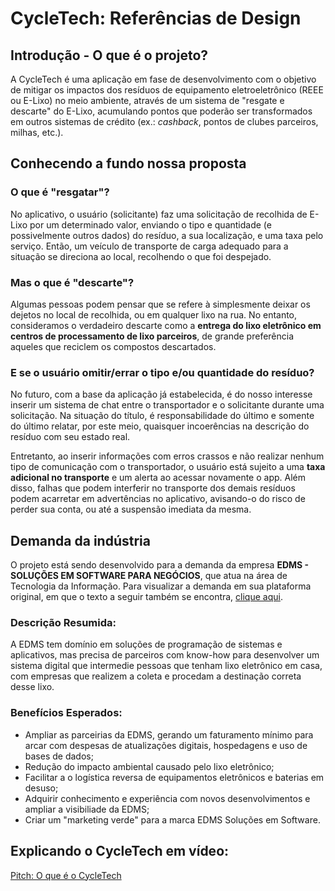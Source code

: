 # CycleTech: Referências de Design

## Introdução - O que é o projeto?
A CycleTech é uma aplicação em fase de desenvolvimento com o objetivo de mitigar os impactos dos resíduos de equipamento eletroeletrônico (REEE ou E-Lixo) no meio ambiente, através de um sistema de "resgate e descarte" do E-Lixo, acumulando pontos que poderão ser transformados em outros sistemas de crédito (ex.: *cashback*, pontos de clubes parceiros, milhas, etc.). 

## Conhecendo a fundo nossa proposta

### O que é "resgatar"?
No aplicativo, o usuário (solicitante) faz uma solicitação de recolhida de E-Lixo por um determinado valor, enviando o tipo e quantidade (e possivelmente outros dados) do resíduo, a sua localização, e uma taxa pelo serviço. Então, um veículo de transporte de carga adequado para a situação se direciona ao local, recolhendo o que foi despejado.

### Mas o que é "descarte"?
Algumas pessoas podem pensar que se refere à simplesmente deixar os dejetos no local de recolhida, ou em qualquer lixo na rua. No entanto, consideramos o verdadeiro descarte como a **entrega do lixo eletrônico em centros de processamento de lixo parceiros**, de grande preferência aqueles que reciclem os compostos descartados.

### E se o usuário omitir/errar o tipo e/ou quantidade do resíduo?
No futuro, com a base da aplicação já estabelecida, é do nosso interesse inserir um sistema de chat entre o transportador e o solicitante durante uma solicitação. Na situação do título, é responsabilidade do último e somente do último relatar, por este meio, quaisquer incoerências na descrição do resíduo com seu estado real.

Entretanto, ao inserir informações com erros crassos  e não realizar nenhum tipo de comunicação com o transportador, o usuário está sujeito a uma **taxa adicional no transporte** e um alerta ao acessar novamente o app. Além disso, falhas que podem interferir no transporte dos demais resíduos podem acarretar em advertências no aplicativo, avisando-o do risco de perder sua conta, ou até a suspensão imediata da mesma.

## Demanda da indústria
O projeto está sendo desenvolvido para a demanda da empresa **EDMS - SOLUÇÕES EM SOFTWARE PARA NEGÓCIOS**, que atua na área de Tecnologia da Informação. Para visualizar a demanda em sua plataforma original, em que o texto a seguir também se encontra, [clique aqui](https://plataforma.gpinovacao.senai.br/plataforma/demandas-da-industria/interna/9097).

### Descrição Resumida:
A EDMS tem domínio em soluções de programação de sistemas e aplicativos, mas precisa de parceiros com know-how para desenvolver um sistema digital que intermedie pessoas que tenham lixo eletrônico em casa, com empresas que realizem a coleta e procedam a destinação correta desse lixo.

### Benefícios Esperados:
- Ampliar as parceirias da EDMS, gerando um faturamento mínimo para arcar com despesas de atualizações digitais, hospedagens e uso de bases de dados;
- Redução do impacto ambiental causado pelo lixo eletrônico;
- Facilitar a o logística reversa de equipamentos eletrônicos e baterias em desuso;
- Adquirir conhecimento e experiência com novos desenvolvimentos e ampliar a visibiliade da EDMS;
- Criar um "marketing verde" para a marca EDMS Soluções em Software.

## Explicando o CycleTech em vídeo:
[Pitch: O que é o CycleTech](#)
